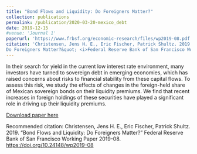 ```yaml
---
title: "Bond Flows and Liquidity: Do Foreigners Matter?"
collection: publications
permalink: /publication/2020-03-20-mexico_debt
date: 2019-12-15
#venue: 'Journal 1'
paperurl: 'https://www.frbsf.org/economic-research/files/wp2019-08.pdf'
citation: 'Christensen, Jens H. E., Eric Fischer, Patrick Shultz. 2019.  &quot;Bond Flows and Liquidity:
Do Foreigners Matter?&quot; <i>Federal Reserve Bank of San Francisco Working Paper </i>'
---
```

In their search for yield in the current low interest rate environment, many investors
have turned to sovereign debt in emerging economies, which has raised concerns about
risks to financial stability from these capital flows. To assess this risk, we study the effects of changes in the foreign-held share of Mexican sovereign bonds on their liquidity premiums. We find that recent increases in foreign holdings of these securities have played a significant role in driving up their liquidity premiums.

[Download paper here](https://www.frbsf.org/economic-research/files/wp2019-08.pdf)

Recommended citation: Christensen, Jens H. E., Eric Fischer, Patrick Shultz. 2019. “Bond Flows and Liquidity:
Do Foreigners Matter?” Federal Reserve Bank of San Francisco Working Paper 2019-08.
https://doi.org/10.24148/wp2019-08
